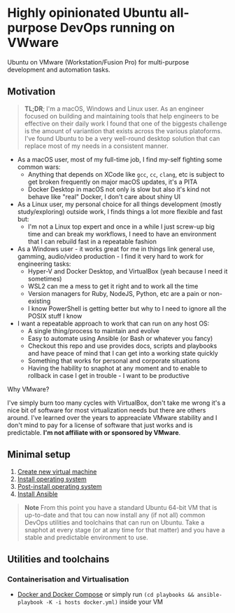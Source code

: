 # Highly opinionated Ubuntu all-purpose DevOps running on VWware

Ubuntu on VMware (Workstation/Fusion Pro) for multi-purpose development and automation tasks.

## Motivation

> **TL;DR**;
> I'm a macOS, Windows and Linux user. As an engineer focused on building and maintaining tools that help engineers to be effective on their daily work I found that one of the biggests challenge is the amount of variantion that exists across the various platoforms. I've found Ubuntu to be a very well-round desktop solution that can replace most of my needs in a consistent manner.

* As a macOS user, most of my full-time job, I find my-self fighting some common wars:
  * Anything that depends on XCode like `gcc`, `cc`, `clang`, etc is subject to get broken frequently on major macOS updates, it's a PITA
  * Docker Desktop in macOS not only is slow but also it's kind not behave like "real" Docker, I don't care about shiny UI
* As a Linux user, my personal choice for all things development (mostly study/exploring) outside work, I finds things a lot more flexible and fast but:
  * I'm not a Linux top expert and once in a while I just screw-up big time and can break my workflows, I need to have an environment that I can rebuild fast in a repeatable fashion
* As a Windows user - it works great for me in things link general use, gamming, audio/video production - I find it very hard to work for engineering tasks:
  * Hyper-V and Docker Desktop, and VirtualBox (yeah because I need it sometimes)
  * WSL2 can me a mess to get it right and to work all the time
  * Version managers for Ruby, NodeJS, Python, etc are a pain or non-existing
  * I know PowerShell is getting better but why to I need to ignore all the POSIX stuff I know
* I want a repeatable approach to work that can run on any host OS:
  * A single thing/process to maintain and evolve
  * Easy to automate using Ansible (or Bash or whatever you fancy)
  * Checkout this repo and use provides docs, scripts and playbooks and have peace of mind that I can get into a working state quickly
  * Something that works for personal and corporate situations
  * Having the hability to snaphot at any moment and to enable to rollback in case I get in trouble - I want to be productive

Why VMware?

I've simply burn too many cycles with VirtualBox, don't take me wrong it's a nice bit of software for most virtualization needs but there are others around. I've learned over the years to appreaciate VMware stability and I don't mind to pay for a license of software that just works and is predictable. **I'm not affiliate with or sponsored by VMware**.

## Minimal setup

1. [Create new virtual machine](./docs/create-new-virtual-machine.md)
1. [Install operating system](./docs/install-operating-system.md)
1. [Post-install operating system](./docs//post-install-operating-system.md)
1. [Install Ansible](./docs/install-ansible.md)

> **Note**
> From this point you have a standard Ubuntu 64-bit VM that is up-to-date and that tou can now install any (if not all) common DevOps utilities and toolchains that can run on Ubuntu. Take a snaphot at every stage (or at any time for that matter) and you have a stable and predictable environment to use.

## Utilities and toolchains

### Containerisation and Virtualisation

* [Docker and Docker Compose](./docs/install-docker.md) or simply run `(cd playbooks && ansible-playbook -K -i hosts docker.yml)` inside your VM


